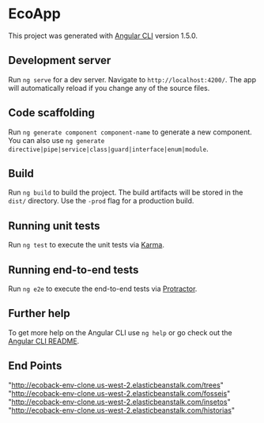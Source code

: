 # EcoApp

This project was generated with [Angular CLI](https://github.com/angular/angular-cli) version 1.5.0.

## Development server

Run `ng serve` for a dev server. Navigate to `http://localhost:4200/`. The app will automatically reload if you change any of the source files.

## Code scaffolding

Run `ng generate component component-name` to generate a new component. You can also use `ng generate directive|pipe|service|class|guard|interface|enum|module`.

## Build

Run `ng build` to build the project. The build artifacts will be stored in the `dist/` directory. Use the `-prod` flag for a production build.

## Running unit tests

Run `ng test` to execute the unit tests via [Karma](https://karma-runner.github.io).

## Running end-to-end tests

Run `ng e2e` to execute the end-to-end tests via [Protractor](http://www.protractortest.org/).

## Further help

To get more help on the Angular CLI use `ng help` or go check out the [Angular CLI README](https://github.com/angular/angular-cli/blob/master/README.md).


## End Points

"http://ecoback-env-clone.us-west-2.elasticbeanstalk.com/trees" <br />
"http://ecoback-env-clone.us-west-2.elasticbeanstalk.com/fosseis" <br />
"http://ecoback-env-clone.us-west-2.elasticbeanstalk.com/insetos" <br />
"http://ecoback-env-clone.us-west-2.elasticbeanstalk.com/historias" <br />